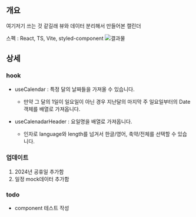 ## 개요
여기저기 쓰는 것 같길래 뷰와 데이터 분리해서 만들어본 캘린더

스펙 : React, TS, Vite, styled-component
![결과물](https://github.com/user-attachments/assets/384eb971-2469-4182-93a4-ec422d16a1d4)

## 상세

### hook
- useCalendar : 특정 달의 날짜들을 가져올 수 있습니다.
  - 만약 그 달의 1일이 일요일이 아닌 경우 지난달의 마지막 주 일요일부터의 Date 객체를 배열로 가져옵니다.

- useCalenadarHeader : 요일명을 배열로 가져옵니다.
  - 인자로 language와 length를 넘겨서 한글/영어, 축약/전체를 선택할 수 있습니다.

### 업데이트
1. 2024년 공휴일 추가함
1. 일정 mock데이터 추가함

### todo
- component 테스트 작성
